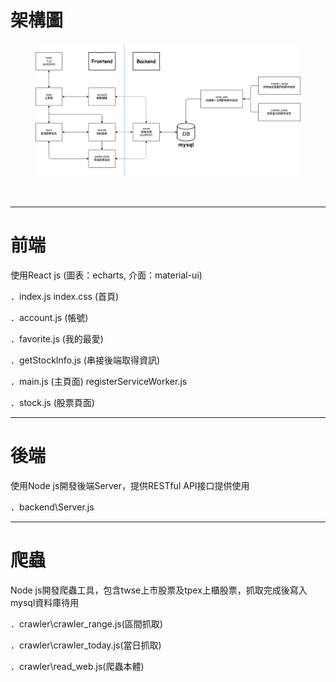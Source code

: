 <div class="col-xs-12">
    <h1>
        <b>架構圖</b>
        <br>
    </h1>
    <figure>
        <a href="https://github.com/PJhunag/MyFirstNodeJs/blob/master/structure.png">
            <img data-no-retina="true" src="https://raw.githubusercontent.com/PJhunag/MyFirstNodeJs/master/structure.png"
                alt="Projects 01 00@2x 9a5a97084c8e268ae3725d8e03654d1815ae2eb597b59c292ae4d0beffa7b703" data-uploader-id="4"
                data-state="empty" style="border-radius: 0px;">
        </a>
        <figcaption>
            <p>
                <br>
            </p>
        </figcaption>
    </figure>
</div>

<div class="col-sm-12">
    <div class="row" data-original-title="" title="">
        <div class="col-sm-4 item">
            <hr>
            <h1>前端
                <br>
            </h1>
            <p>使用React js (圖表：echarts, 介面：material-ui) </p>
            <p>．index.js index.css (首頁)
                <br>
            </p>
            <p>．account.js (帳號)
                <br>
            </p>
            <p>．favorite.js (我的最愛)
                <br>
            </p>
            <p>．getStockInfo.js (串接後端取得資訊)
                <br>
            </p>
            <p>．main.js (主頁面) registerServiceWorker.js
                <br>
            </p>
            <p>．stock.js (股票頁面)</p>
        </div>
        <div class="col-sm-4 item">
            <hr>
            <h1>後端
                <br>
            </h1>
            <p>使用Node js開發後端Server，提供RESTful API接口提供使用</p>
            <p>．backend\Server.js
                <br>
            </p>
        </div>
        <div class="col-sm-4 item">
            <hr>
            <h1>爬蟲
                <br>
            </h1>
            <p>Node js開發爬蟲工具，包含twse上市股票及tpex上櫃股票，抓取完成後寫入mysql資料庫待用</p>
            <p>．crawler\crawler_range.js(區間抓取)</p>
            <p>．crawler\crawler_today.js(當日抓取)</p>
            <p>．crawler\read_web.js(爬蟲本體)</p>
        </div>
    </div>
</div>
